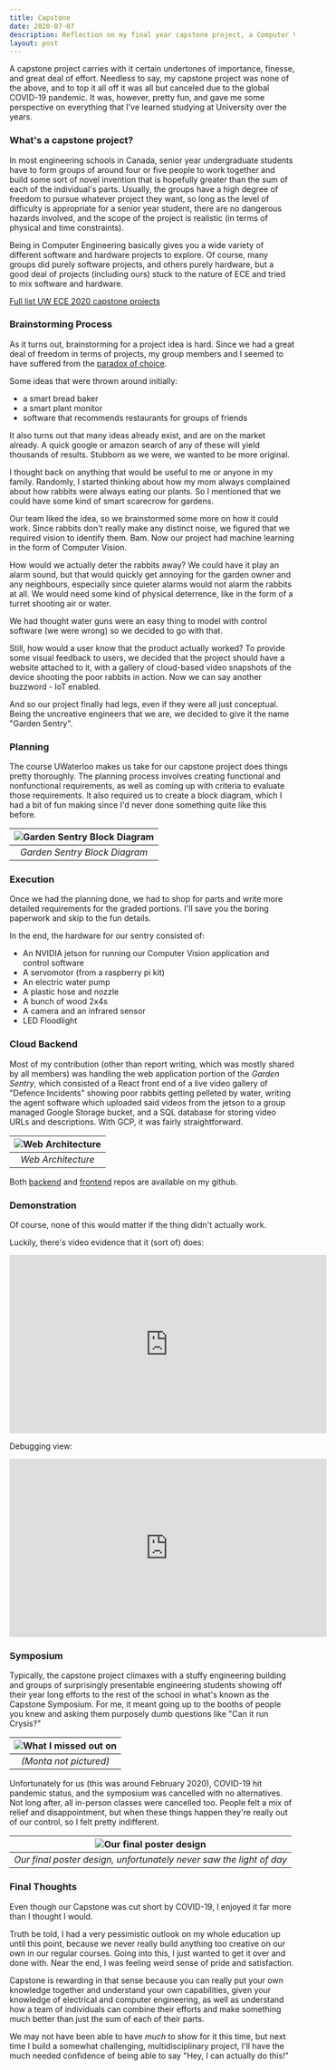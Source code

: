 ```yaml
---
title: Capstone
date: 2020-07-07
description: Reflection on my final year capstone project, a Computer Vision powered Garden Sentry IoT device
layout: post
---
```



A capstone project carries with it certain undertones of importance, finesse, and great deal of effort. Needless to say, my capstone project was none of the above, and to top it all off it was all but canceled due to the global COVID-19 pandemic. It was, however, pretty fun, and gave me some perspective on everything that I've learned studying at University over the years.

### What's a capstone project?

In most engineering schools in Canada, senior year undergraduate students have to form groups of around four or five people to work together and build some sort of novel invention that is hopefully greater than the sum of each of the individual's parts. Usually, the groups have a high degree of freedom to pursue whatever project they want, so long as the level of difficulty is appropriate for a senior year student, there are no dangerous hazards involved, and the scope of the project is realistic (in terms of physical and time constraints).

Being in Computer Engineering basically gives you a wide variety of different software and hardware projects to explore. Of course, many groups did purely software projects, and others purely hardware, but a good deal of projects (including ours) stuck to the nature of ECE and tried to mix software and hardware.

[Full list UW ECE 2020 capstone projects](https://uwaterloo.ca/capstone-design/2020-electrical-computer-engineering-capstone-design)

### Brainstorming Process

As it turns out, brainstorming for a project idea is hard. Since we had a great deal of freedom in terms of projects, my group members and I seemed to have suffered from the [paradox of choice](https://en.wikipedia.org/wiki/The_Paradox_of_Choice).

Some ideas that were thrown around initially:

* a smart bread baker
* a smart plant monitor
* software that recommends restaurants for groups of friends

It also turns out that many ideas already exist, and are on the market already. A quick google or amazon search of any of these will yield thousands of results. Stubborn as we were, we wanted to be more original.

I thought back on anything that would be useful to me or anyone in my family. Randomly, I started thinking about how my mom always complained about how rabbits were always eating our plants. So I mentioned that we could have some kind of smart scarecrow for gardens.

Our team liked the idea, so we brainstormed some more on how it could work. Since rabbits don't really make any distinct noise, we figured that we required vision to identify them. Bam. Now our project had machine learning in the form of Computer Vision.

How would we actually deter the rabbits away? We could have it play an alarm sound, but that would quickly get annoying for the garden owner and any neighbours, especially since quieter alarms would not alarm the rabbits at all. We would need some kind of physical deterrence, like in the form of a turret shooting air or water.

We had thought water guns were an easy thing to model with control software (we were wrong) so we decided to go with that.

Still, how would a user know that the product actually worked? To provide some visual feedback to users, we decided that the project should have a website attached to it, with a gallery of cloud-based video snapshots of the device shooting the poor rabbits in action. Now we can say another buzzword - IoT enabled.

And so our project finally had legs, even if they were all just conceptual. Being the uncreative engineers that we are, we decided to give it the name "Garden Sentry".

### Planning

The course UWaterloo makes us take for our capstone project does things pretty thoroughly. The planning process involves creating functional and nonfunctional requirements, as well as coming up with criteria to evaluate those requirements. It also required us to create a block diagram, which I had a bit of fun making since I'd never done something quite like this before.

|![Garden Sentry Block Diagram](https://i.imgur.com/fguwNY2.png)|
|:---:|
|*Garden Sentry Block Diagram*|


### Execution

Once we had the planning done, we had to shop for parts and write more detailed requirements for the graded portions. I'll save you the boring paperwork and skip to the fun details.

In the end, the hardware for our sentry consisted of:

* An NVIDIA jetson for running our Computer Vision application and control software
* A servomotor (from a raspberry pi kit)
* An electric water pump
* A plastic hose and nozzle
* A bunch of wood 2x4s
* A camera and an infrared sensor
* LED Floodlight

### Cloud Backend

Most of my contribution (other than report writing, which was mostly shared by all members) was handling the web application portion of the _Garden Sentry_, which consisted of a React front end of a live video gallery of "Defence Incidents" showing poor rabbits getting pelleted by water, writing the agent software which uploaded said videos from the jetson to a group managed Google Storage bucket, and a SQL database for storing video URLs and descriptions. With GCP, it was fairly straightforward.

|![Web Architecture](https://i.ibb.co/TkwzsMS/web-arch.png)|
|:---:|
|*Web Architecture*|

Both [backend](https://github.com/montagao/gardensentry) and [frontend](https://github.com/montagao/gardensentry-ui) repos are available on my github.

### Demonstration

Of course, none of this would matter if the thing didn't actually work.

Luckily, there's video evidence that it (sort of) does:

<iframe width="560" height="315" src="https://www.youtube.com/embed/P_gJE73BijM" frameborder="0" allow="accelerometer; autoplay; encrypted-media; gyroscope; picture-in-picture" allowfullscreen></iframe>


Debugging view:

<iframe width="560" height="315" src="https://www.youtube.com/embed/wdaB4Qs_Iyk" frameborder="0" allow="accelerometer; autoplay; encrypted-media; gyroscope; picture-in-picture" allowfullscreen></iframe>

### Symposium

Typically, the capstone project climaxes with a stuffy engineering building and groups of surprisingly presentable engineering students showing off their year long efforts to the rest of the school in what's known as the Capstone Symposium. For me, it meant going up to the booths of people you knew and asking them purposely dumb questions like "Can it run Crysis?"

| ![What I missed out on](http://danhadi.com/blog/wp-content/uploads/2010/03/body_motion_analyzer.jpg.jpg) |
|:--:|
|*(Monta not pictured)*|

Unfortunately for us (this was around February 2020), COVID-19 hit pandemic status, and the symposium was cancelled with no alternatives. Not long after, all in-person classes were cancelled too. People felt a mix of relief and disappointment, but when these things happen they're really out of our control, so I felt pretty indifferent.

|![Our final poster design](https://i.imgur.com/pxqnxSu.png) |
|:---:|
|*Our final poster design, unfortunately never saw the light of day*|

### Final Thoughts

Even though our Capstone was cut short by COVID-19, I enjoyed it far more than I thought I would.

Truth be told, I had a very pessimistic outlook on my whole education up until this point, because we never really build anything too creative on our own in our regular courses. Going into this, I just wanted to get it over and done with. Near the end, I was feeling weird sense of pride and satisfaction.

Capstone is rewarding in that sense because you can really put your own knowledge together and understand your own capabilities, given your knowledge of electrical and computer engineering, as well as understand how a team of individuals can combine their efforts and make something much better than just the sum of each of their parts.

We may not have been able to have _much_ to show for it this time, but next time I build a somewhat challenging, multidisciplinary project, I'll have the much needed confidence of being able to say "Hey, I can actually do this!"
